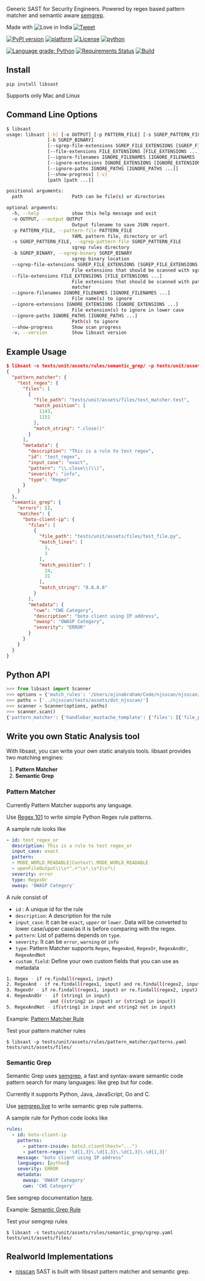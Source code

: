 Generic SAST for Security Engineers. Powered by regex based pattern matcher and semantic aware [semgrep](https://github.com/returntocorp/semgrep).

Made with ![Love](https://cloud.githubusercontent.com/assets/4301109/16754758/82e3a63c-4813-11e6-9430-6015d98aeaab.png) in India [![Tweet](https://img.shields.io/twitter/url?url=https://github.com/ajinabraham/libsast)](https://twitter.com/intent/tweet/?text=Generic%20SAST%20for%20Security%20Engineers.%20Powered%20by%20regex%20based%20pattern%20matcher%20and%20semantic%20aware%20semgrep%20by%20%40ajinabraham%20%40OpenSecurity_IN&url=https://github.com/ajinabraham/libsast)

[![PyPI version](https://badge.fury.io/py/libsast.svg)](https://badge.fury.io/py/libsast)
[![platform](https://img.shields.io/badge/platform-osx%2Flinux-green.svg)](https://github.com/ajinabraham/libsast)
[![License](https://img.shields.io/:license-lgpl2.1-blue.svg)](https://www.gnu.org/licenses/old-licenses/lgpl-2.1.en.html)
[![python](https://img.shields.io/badge/python-3.6-blue.svg)](https://www.python.org/downloads/)

[![Language grade: Python](https://img.shields.io/lgtm/grade/python/g/ajinabraham/libsast.svg?logo=lgtm&logoWidth=18)](https://lgtm.com/projects/g/ajinabraham/libsast/context:python)
[![Requirements Status](https://requires.io/github/ajinabraham/libsast/requirements.svg?branch=master)](https://requires.io/github/ajinabraham/libsast/requirements/?branch=master)
[![Build](https://github.com/ajinabraham/libsast/workflows/Build/badge.svg)](https://github.com/ajinabraham/libsast/actions?query=workflow%3ABuild)

## Install

`pip install libsast`

Supports only Mac and Linux

## Command Line Options

```bash
$ libsast
usage: libsast [-h] [-o OUTPUT] [-p PATTERN_FILE] [-s SGREP_PATTERN_FILE]
               [-b SGREP_BINARY]
               [--sgrep-file-extensions SGREP_FILE_EXTENSIONS [SGREP_FILE_EXTENSIONS ...]]
               [--file-extensions FILE_EXTENSIONS [FILE_EXTENSIONS ...]]
               [--ignore-filenames IGNORE_FILENAMES [IGNORE_FILENAMES ...]]
               [--ignore-extensions IGNORE_EXTENSIONS [IGNORE_EXTENSIONS ...]]
               [--ignore-paths IGNORE_PATHS [IGNORE_PATHS ...]]
               [--show-progress] [-v]
               [path [path ...]]

positional arguments:
  path                  Path can be file(s) or directories

optional arguments:
  -h, --help            show this help message and exit
  -o OUTPUT, --output OUTPUT
                        Output filename to save JSON report.
  -p PATTERN_FILE, --pattern-file PATTERN_FILE
                        YAML pattern file, directory or url
  -s SGREP_PATTERN_FILE, --sgrep-pattern-file SGREP_PATTERN_FILE
                        sgrep rules directory
  -b SGREP_BINARY, --sgrep-binary SGREP_BINARY
                        sgrep binary location
  --sgrep-file-extensions SGREP_FILE_EXTENSIONS [SGREP_FILE_EXTENSIONS ...]
                        File extensions that should be scanned with sgrep
  --file-extensions FILE_EXTENSIONS [FILE_EXTENSIONS ...]
                        File extensions that should be scanned with pattern
                        matcher
  --ignore-filenames IGNORE_FILENAMES [IGNORE_FILENAMES ...]
                        File name(s) to ignore
  --ignore-extensions IGNORE_EXTENSIONS [IGNORE_EXTENSIONS ...]
                        File extension(s) to ignore in lower case
  --ignore-paths IGNORE_PATHS [IGNORE_PATHS ...]
                        Path(s) to ignore
  --show-progress       Show scan progress
  -v, --version         Show libsast version
```


## Example Usage

```json
$ libsast -s tests/unit/assets/rules/semantic_grep/ -p tests/unit/assets/rules/pattern_matcher/ tests/unit/assets/files/
{
  "pattern_matcher": {
    "test_regex": {
      "files": [
        {
          "file_path": "tests/unit/assets/files/test_matcher.test",
          "match_position": [
            1143,
            1151
          ],
          "match_string": ".close()"
        }
      ],
      "metadata": {
        "description": "This is a rule to test regex",
        "id": "test_regex",
        "input_case": "exact",
        "pattern": "\\.close\\(\\)",
        "severity": "info",
        "type": "Regex"
      }
    }
  },
  "semantic_grep": {
    "errors": [],
    "matches": {
      "boto-client-ip": {
        "files": [
          {
            "file_path": "tests/unit/assets/files/test_file.py",
            "match_lines": [
              3,
              3
            ],
            "match_position": [
              24,
              31
            ],
            "match_string": "8.8.8.8"
          }
        ],
        "metadata": {
          "cwe": "CWE Category",
          "description": "boto client using IP address",
          "owasp": "OWASP Category",
          "severity": "ERROR"
        }
      }
    }
  }
}
```

## Python API

```python
>>> from libsast import Scanner
>>> options = {'match_rules': '/Users/ajinabraham/Code/njsscan/njsscan/rules/pattern_matcher', 'sgrep_rules': '/Users/ajinabraham/Code/njsscan/njsscan/rules/semantic_grep', 'sgrep_binary': None, 'sgrep_extensions': {'', '.js'}, 'match_extensions': {'.hbs', '.sh', '.ejs', '.toml', '.mustache', '.tmpl', '.jade', '.json', '.ect', '.vue', '.yml', '.hdbs', '.tl', '.html', '.haml', '.dust', '.pug', '.tpl'}, 'ignore_filenames': {'bootstrap.min.js', '.DS_Store', 'bootstrap-tour.js', 'd3.min.js', 'tinymce.js', 'codemirror.js', 'tinymce.min.js', 'react-dom.production.min.js', 'react.js', 'jquery.min.js', 'react.production.min.js', 'codemirror-compressed.js', 'axios.min.js', 'angular.min.js', 'raphael-min.js', 'vue.min.js'}, 'ignore_extensions': {'.7z', '.exe', '.rar', '.zip', '.a', '.o', '.tz'}, 'ignore_paths': {'__MACOSX', 'jquery', 'fixtures', 'node_modules', 'bower_components', 'example', 'spec'}, 'show_progress': False}
>>> paths = ['../njsscan/tests/assets/dot_njsscan/']
>>> scanner = Scanner(options, paths)
>>> scanner.scan()
{'pattern_matcher': {'handlebar_mustache_template': {'files': [{'file_path': '../njsscan/tests/assets/dot_njsscan/ignore_ext.hbs', 'match_string': '{{{html}}}', 'match_position': (52, 62)}], 'metadata': {'id': 'handlebar_mustache_template', 'description': 'The Handlebar.js/Mustache.js template has an unescaped variable. Untrusted user input passed to this variable results in Cross Site Scripting (XSS).', 'type': 'Regex', 'pattern': '{{{.+}}}|{{[ ]*&[\\w]+.*}}', 'severity': 'ERROR', 'input_case': 'exact', 'cwe': "CWE-79: Improper Neutralization of Input During Web Page Generation ('Cross-site Scripting')", 'owasp': 'A1: Injection'}}}, 'semantic_grep': {'matches': {'node_aes_ecb': {'files': [{'file_path': '../njsscan/tests/assets/dot_njsscan/lorem_scan.js', 'match_position': (16, 86), 'match_lines': (14, 14), 'match_string': "let decipher = crypto.createDecipheriv('aes-128-ecb', Buffer.from(ENCRYPTION_KEY), iv);"}], 'metadata': {'owasp': 'A9: Using Components with Known Vulnerabilities', 'cwe': 'CWE-327: Use of a Broken or Risky Cryptographic Algorithm', 'description': 'AES with ECB mode is deterministic in nature and not suitable for encrypting large amount of repetitive data.', 'severity': 'ERROR'}}, 'node_deserialize': {'files': [{'file_path': '../njsscan/tests/assets/dot_njsscan/skip.js', 'match_position': (19, 44), 'match_lines': (8, 8), 'match_string': '        var obj = serialize.unserialize(str);'}], 'metadata': {'owasp': 'A8: Insecure Deserialization', 'cwe': 'CWE-502: Deserialization of Untrusted Data', 'description': "User controlled data in 'unserialize()' or 'deserialize()' function can result in Object Injection or Remote Code Injection.", 'severity': 'ERROR'}}, 'express_xss': {'files': [{'file_path': '../njsscan/tests/assets/dot_njsscan/skip.js', 'match_position': (9, 52), 'match_lines': (7, 10), 'match_string': '        var str = new Buffer(req.cookies.profile, \'base64\').toString();\n\n        var obj = serialize.unserialize(str);\n\n        if (obj.username) {\n\n            res.send("Hello " + escape(obj.username));'}], 'metadata': {'owasp': 'A1: Injection', 'cwe': "CWE-79: Improper Neutralization of Input During Web Page Generation ('Cross-site Scripting')", 'description': 'Untrusted User Input in Response will result in Reflected Cross Site Scripting Vulnerability.', 'severity': 'ERROR'}}, 'node_tls_reject': {'files': [{'file_path': '../njsscan/tests/assets/dot_njsscan/skip_dir/skip_me.js', 'match_position': (9, 58), 'match_lines': (9, 9), 'match_string': "        process.env['NODE_TLS_REJECT_UNAUTHORIZED'] = '0';"}, {'file_path': '../njsscan/tests/assets/dot_njsscan/skip_dir/skip_me.js', 'match_position': (9, 55), 'match_lines': (18, 18), 'match_string': '        process.env.NODE_TLS_REJECT_UNAUTHORIZED = "0";'}], 'metadata': {'owasp': 'A6: Security Misconfiguration', 'cwe': 'CWE-295: Improper Certificate Validation', 'description': "Setting 'NODE_TLS_REJECT_UNAUTHORIZED' to 0 will allow node server to accept self signed certificates and is not an secure behaviour.", 'severity': 'ERROR'}}, 'node_curl_ssl_verify_disable': {'files': [{'file_path': '../njsscan/tests/assets/dot_njsscan/skip_dir/skip_me.js', 'match_position': (5, 35), 'match_lines': (45, 50), 'match_string': '    curl(url,\n\n        {\n\n            SSL_VERIFYPEER: 0\n\n        },\n\n        function (err) {\n\n            response.end(this.body);'}], 'metadata': {'owasp': 'A6: Security Misconfiguration', 'cwe': 'CWE-599: Missing Validation of OpenSSL Certificate', 'description': 'SSL Certificate verification for node-curl is disabled.', 'severity': 'ERROR'}}}, 'errors': []}}
```

## Write you own Static Analysis tool

With libsast, you can write your own static analysis tools. libsast provides two matching engines:

1. **Pattern Matcher**
2. **Semantic Grep**

### Pattern Matcher

Currently Pattern Matcher supports any language.

Use [Regex 101](https://regex101.com/r/nGbAay/1) to write simple Python Regex rule patterns.

A sample rule looks like

```yaml
- id: test_regex_or
  description: This is a rule to test regex_or
  input_case: exact
  pattern:
  - MODE_WORLD_READABLE|Context\.MODE_WORLD_READABLE
  - openFileOutput\(\s*".+"\s*,\s*1\s*\)
  severity: error
  type: RegexOr
  owasp: 'OWASP Category'
```
A rule consist of 

* `id` : A unique id for the rule
* `description`: A description for the rule
* `input_case`: It can be `exact`, `upper` or `lower`. Data will be converted to lower case/upper case/as it is before comparing with the regex.
* `pattern`: List of patterns depends on `type`.
* `severity`: It can be `error`, `warning` or `info`
* `type`: Pattern Matcher supports `Regex`, `RegexAnd`, `RegexOr`, `RegexAndOr`, `RegexAndNot`
* `custom_field`: Define your own custom fields that you can use as metadata

```bash
1. Regex - if re.findall(regex1, input)
2. RegexAnd - if re.findall(regex1, input) and re.findall(regex2, input)
3. RegexOr - if re.findall(regex1, input) or re.findall(regex2, input)
4. RegexAndOr -  if (string1 in input)
                and ((string2 in input) or (string3 in input))
5. RegexAndNot - if(string1 in input and string2 not in input)
```
Example: [Pattern Matcher Rule](https://github.com/ajinabraham/libsast/blob/master/tests/unit/assets/rules/pattern_matcher/patterns.yaml)

Test your pattern matcher rules

`$ libsast -p tests/unit/assets/rules/pattern_matcher/patterns.yaml tests/unit/assets/files/`

### Semantic Grep

Semantic Grep uses [semgrep](https://github.com/returntocorp/semgrep), a fast and syntax-aware semantic code pattern search for many languages: like grep but for code.

Currently it supports Python, Java, JavaScript, Go and C.

Use [semgrep.live](https://semgrep.live/vAb) to write semantic grep rule patterns.

A sample rule for Python code looks like

```yaml
rules:
  - id: boto-client-ip
    patterns:
      - pattern-inside: boto3.client(host="...")
      - pattern-regex: '\d{1,3}\.\d{1,3}\.\d{1,3}\.\d{1,3}'
    message: "boto client using IP address"
    languages: [python]
    severity: ERROR
    metadata:
      owasp: 'OWASP Category'
      cwe: 'CWE Category'
```

See semgrep documentation [here](https://github.com/returntocorp/semgrep/blob/develop/docs/configuration-files.md).

Example: [Semantic Grep Rule](https://github.com/ajinabraham/libsast/blob/master/tests/unit/assets/rules/semantic_grep/sgrep.yaml)

Test your semgrep rules

`$ libsast -s tests/unit/assets/rules/semantic_grep/sgrep.yaml tests/unit/assets/files/`

## Realworld Implementations

* [njsscan](https://github.com/ajinabraham/njsscan) SAST is built with libsast pattern matcher and semantic grep.
